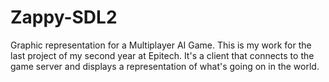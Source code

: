 # Zappy-SDL2
Graphic representation for a Multiplayer AI Game.
This is my work for the last project of my second year at Epitech.
It's a client that connects to the game server and displays a representation of what's going on in the world.
